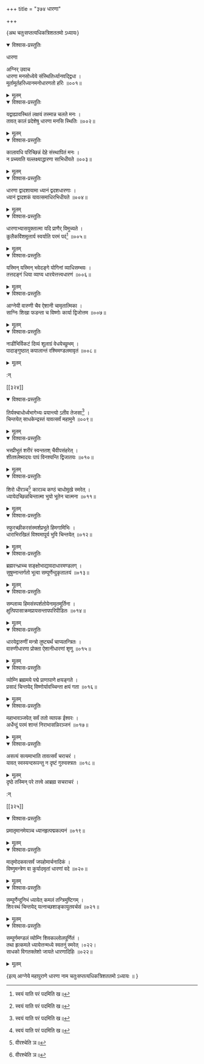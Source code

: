+++
title = "३७४ धारणा"

+++

\{अथ चतुःसप्तत्यधिकत्रिशततमो ऽध्यायः\}


<details open><summary>विश्वास-प्रस्तुतिः</summary>

धारणा  
    
अग्निर् उवाच  
धारणा मनसोध्येये संस्थितिर्ध्यानवद्द्विधा ।  
मूर्तामूर्तहरिध्यानमनोधारणतो हरिः ॥००१॥
</details>

<details><summary>मूलम्</summary>

धारणा  
    
अग्निर् उवाच  
धारणा मनसोध्येये संस्थितिर्ध्यानवद्द्विधा ।  
मूर्तामूर्तहरिध्यानमनोधारणतो हरिः ॥००१॥
</details>  

<details open><summary>विश्वास-प्रस्तुतिः</summary>

यद्वाह्यावस्थितं लक्षयं तस्मान्न चलते मनः   ।  
तावत् कालं प्रदेशेषु धारणा मनसि स्थितिः ॥००२॥
</details>

<details><summary>मूलम्</summary>

यद्वाह्यावस्थितं लक्षयं तस्मान्न चलते मनः   ।  
तावत् कालं प्रदेशेषु धारणा मनसि स्थितिः ॥००२॥
</details>  

<details open><summary>विश्वास-प्रस्तुतिः</summary>

कालावधि परिच्छिन्नं देहे संस्थापितं मनः ।  
न प्रच्यवति यल्लक्ष्याद्धारणा साभिधीयते ॥००३॥
</details>

<details><summary>मूलम्</summary>

कालावधि परिच्छिन्नं देहे संस्थापितं मनः ।  
न प्रच्यवति यल्लक्ष्याद्धारणा साभिधीयते ॥००३॥
</details>  

<details open><summary>विश्वास-प्रस्तुतिः</summary>

धारणा द्वादशायामा ध्यानं द्वदशधारणाः   ।  
ध्यानं द्वादशकं यावत्समाधिरभिधीयते ॥००४॥
</details>

<details><summary>मूलम्</summary>

धारणा द्वादशायामा ध्यानं द्वदशधारणाः   ।  
ध्यानं द्वादशकं यावत्समाधिरभिधीयते ॥००४॥
</details>  

<details open><summary>विश्वास-प्रस्तुतिः</summary>

धारणाभ्यासयुक्तात्मा यदि प्राणैर् विमुच्यते ।  
कुलैकविंशमुत्तार्य स्वर्याति परमं पदं[^१] ॥००५॥
</details>

<details><summary>मूलम्</summary>

धारणाभ्यासयुक्तात्मा यदि प्राणैर् विमुच्यते ।  
कुलैकविंशमुत्तार्य स्वर्याति परमं पदं[^१] ॥००५॥
</details>  

<details open><summary>विश्वास-प्रस्तुतिः</summary>

यस्मिन् यस्मिन् भवेदङ्गे योगिनां व्याधिसम्भवः   ।  
तत्तदङ्गं धिया व्याप्य धारयेत्तत्त्वधारणं   ॥००६॥
</details>

<details><summary>मूलम्</summary>

यस्मिन् यस्मिन् भवेदङ्गे योगिनां व्याधिसम्भवः   ।  
तत्तदङ्गं धिया व्याप्य धारयेत्तत्त्वधारणं   ॥००६॥
</details>  

<details open><summary>विश्वास-प्रस्तुतिः</summary>

आग्नेयी वारुणी चैव ऐशानी चामृतात्मिका ।  
साग्निः शिखा फडन्ता च विष्णोः कार्या द्विजोत्तम   ॥००७॥
</details>

<details><summary>मूलम्</summary>

आग्नेयी वारुणी चैव ऐशानी चामृतात्मिका ।  
साग्निः शिखा फडन्ता च विष्णोः कार्या द्विजोत्तम   ॥००७॥
</details>  

<details open><summary>विश्वास-प्रस्तुतिः</summary>

नाडीभिर्विकटं दिव्यं शूलाग्रं वेधयेच्छुभम्   ।  
पादाङ्गुष्ठात् कपालान्तं रश्मिमण्डलमावृतं   ॥००८॥
</details>

<details><summary>मूलम्</summary>

नाडीभिर्विकटं दिव्यं शूलाग्रं वेधयेच्छुभम्   ।  
पादाङ्गुष्ठात् कपालान्तं रश्मिमण्डलमावृतं   ॥००८॥
</details>  
    
:न्  
    
[^१]: स्वयं याति परं पदमिति ख॥  

[[३२४]]
    

<details open><summary>विश्वास-प्रस्तुतिः</summary>

तिर्यक्चाधोर्ध्वभागेभ्यः प्रयान्त्यो ऽतीव तेजसा[^१]   ।  
चिन्तयेत् साधकेन्द्रस्तं यावत्सर्वं महामुने ॥००९॥
</details>

<details><summary>मूलम्</summary>

तिर्यक्चाधोर्ध्वभागेभ्यः प्रयान्त्यो ऽतीव तेजसा[^१]   ।  
चिन्तयेत् साधकेन्द्रस्तं यावत्सर्वं महामुने ॥००९॥
</details>  

<details open><summary>विश्वास-प्रस्तुतिः</summary>

भस्प्रीभूतं शरीरं स्वन्ततश् चैवीपसंहरेत्   ।  
शीतश्लेष्मादयः पापं विनश्यन्ति द्विजातयः   ॥०१०॥
</details>

<details><summary>मूलम्</summary>

भस्प्रीभूतं शरीरं स्वन्ततश् चैवीपसंहरेत्   ।  
शीतश्लेष्मादयः पापं विनश्यन्ति द्विजातयः   ॥०१०॥
</details>  

<details open><summary>विश्वास-प्रस्तुतिः</summary>

शिरो धीरञ्च[^२] कारञ्च कण्ठं चाधोमुखे स्मरेत्   ।  
ध्यायेदच्छिन्नचिन्तात्मा भुयो भूतेन चात्मना ॥०११॥
</details>

<details><summary>मूलम्</summary>

शिरो धीरञ्च[^२] कारञ्च कण्ठं चाधोमुखे स्मरेत्   ।  
ध्यायेदच्छिन्नचिन्तात्मा भुयो भूतेन चात्मना ॥०११॥
</details>  

<details open><summary>विश्वास-प्रस्तुतिः</summary>

स्फुरच्छीकरसंस्मर्शप्रभूते हिमगामिभिः ।  
धाराभिरखिलं विश्वमापूर्य भुवि चिन्तयेत् ॥०१२॥
</details>

<details><summary>मूलम्</summary>

स्फुरच्छीकरसंस्मर्शप्रभूते हिमगामिभिः ।  
धाराभिरखिलं विश्वमापूर्य भुवि चिन्तयेत् ॥०१२॥
</details>  

<details open><summary>विश्वास-प्रस्तुतिः</summary>

ब्रह्मरन्ध्राच्च सङ्क्षोभाद्यावदाधारमण्डलग्   ।  
सुषुम्नान्तर्गतो भूत्वा सम्पूर्णेन्दुकृतालयं   ॥०१३॥
</details>

<details><summary>मूलम्</summary>

ब्रह्मरन्ध्राच्च सङ्क्षोभाद्यावदाधारमण्डलग्   ।  
सुषुम्नान्तर्गतो भूत्वा सम्पूर्णेन्दुकृतालयं   ॥०१३॥
</details>  

<details open><summary>विश्वास-प्रस्तुतिः</summary>

सम्प्लाव्य हिमसंस्पर्शतोयेनामृतमूर्तिना ।  
क्षुत्पिपासाक्रमप्रायसन्तापपरिपीडितः ॥०१४॥
</details>

<details><summary>मूलम्</summary>

सम्प्लाव्य हिमसंस्पर्शतोयेनामृतमूर्तिना ।  
क्षुत्पिपासाक्रमप्रायसन्तापपरिपीडितः ॥०१४॥
</details>  

<details open><summary>विश्वास-प्रस्तुतिः</summary>

धारयेद्वारुणीं मन्त्रो तुष्ट्यर्थं चाप्यतन्त्रितः   ।  
वारुणीधारणा प्रोक्ता ऐशानीधारणां शृणु   ॥०१५॥
</details>

<details><summary>मूलम्</summary>

धारयेद्वारुणीं मन्त्रो तुष्ट्यर्थं चाप्यतन्त्रितः   ।  
वारुणीधारणा प्रोक्ता ऐशानीधारणां शृणु   ॥०१५॥
</details>  

<details open><summary>विश्वास-प्रस्तुतिः</summary>

व्योम्नि ब्रह्ममये पद्मे प्राणापाणे क्षयङ्गते   ।  
प्रसादं चिन्तयेद् विष्णोर्यावच्चिन्ता क्षयं गता   ॥०१६॥
</details>

<details><summary>मूलम्</summary>

व्योम्नि ब्रह्ममये पद्मे प्राणापाणे क्षयङ्गते   ।  
प्रसादं चिन्तयेद् विष्णोर्यावच्चिन्ता क्षयं गता   ॥०१६॥
</details>  

<details open><summary>विश्वास-प्रस्तुतिः</summary>

महाभावञ्जपेत् सर्वं ततो व्यापक ईश्वरः ।  
अर्धेन्दुं परमं शान्तं निराभासन्निरञ्जनं   ॥०१७॥
</details>

<details><summary>मूलम्</summary>

महाभावञ्जपेत् सर्वं ततो व्यापक ईश्वरः ।  
अर्धेन्दुं परमं शान्तं निराभासन्निरञ्जनं   ॥०१७॥
</details>  

<details open><summary>विश्वास-प्रस्तुतिः</summary>

असत्यं सत्यमाभाति तावत्सर्वं चराचरं ।  
यावत् स्वस्यन्दरूपन्तु न दृष्टं गुरुवक्त्रतः   ॥०१८॥
</details>

<details><summary>मूलम्</summary>

असत्यं सत्यमाभाति तावत्सर्वं चराचरं ।  
यावत् स्वस्यन्दरूपन्तु न दृष्टं गुरुवक्त्रतः   ॥०१८॥
</details>  
दृष्ठे तस्मिन् परे तत्त्वे आब्रह्म सचराचरं ।  
    
:न्  
    
[^१]: पाठो ऽयमादर्शदोषेण दुष्टः  
    
[^२]: वीरश्चेति ञ॥  

[[३२५]]
    

<details open><summary>विश्वास-प्रस्तुतिः</summary>

प्रमातृमानमेयञ्च ध्यानहृत्पद्मकल्पनं ॥०१९॥
</details>

<details><summary>मूलम्</summary>

प्रमातृमानमेयञ्च ध्यानहृत्पद्मकल्पनं ॥०१९॥
</details>  

<details open><summary>विश्वास-प्रस्तुतिः</summary>

मातृमोदकवत्सर्वं जपहोमार्चनादिकं ।  
विष्णुमन्त्रेण वा कुर्यादमृतां धारणां वदे   ॥०२०॥
</details>

<details><summary>मूलम्</summary>

मातृमोदकवत्सर्वं जपहोमार्चनादिकं ।  
विष्णुमन्त्रेण वा कुर्यादमृतां धारणां वदे   ॥०२०॥
</details>  

<details open><summary>विश्वास-प्रस्तुतिः</summary>

सम्पूर्णेन्दुनिभं ध्यायेत् कमलं तन्त्रिमुष्टिगम्   ।  
शिरःस्थं चिन्तयेद् यत्नाच्छशाङ्कायुतवर्चसं   ॥०२१॥
</details>

<details><summary>मूलम्</summary>

सम्पूर्णेन्दुनिभं ध्यायेत् कमलं तन्त्रिमुष्टिगम्   ।  
शिरःस्थं चिन्तयेद् यत्नाच्छशाङ्कायुतवर्चसं   ॥०२१॥
</details>  

<details open><summary>विश्वास-प्रस्तुतिः</summary>

सम्पूर्णमण्डलं व्योम्नि शिवकल्लोलपूर्णितं   ।  
तथा हृत्कमले ध्यायेत्तन्मध्ये स्वतनुं स्मरेत् ।०२२।  
साधको विगतक्लेशो जायते धारणादिहिः ॥०२२॥
</details>

<details><summary>मूलम्</summary>

सम्पूर्णमण्डलं व्योम्नि शिवकल्लोलपूर्णितं   ।  
तथा हृत्कमले ध्यायेत्तन्मध्ये स्वतनुं स्मरेत् ।०२२।  
साधको विगतक्लेशो जायते धारणादिहिः ॥०२२॥
</details>  
    
\{इत्य् आग्नेये महापुराणे धारणा नाम चतुःसप्तत्यधिकत्रिशततमो ऽध्यायः ॥  }
    